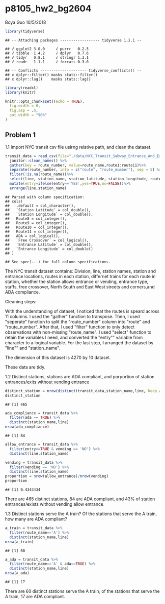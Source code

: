 p8105\_hw2\_bg2604
================
Boya Guo
10/5/2018

``` r
library(tidyverse)
```

    ## -- Attaching packages ------------------ tidyverse 1.2.1 --

    ## √ ggplot2 3.0.0     √ purrr   0.2.5
    ## √ tibble  1.4.2     √ dplyr   0.7.6
    ## √ tidyr   0.8.1     √ stringr 1.3.1
    ## √ readr   1.1.1     √ forcats 0.3.0

    ## -- Conflicts --------------------- tidyverse_conflicts() --
    ## x dplyr::filter() masks stats::filter()
    ## x dplyr::lag()    masks stats::lag()

``` r
library(readxl)
library(knitr)
```

``` r
knitr::opts_chunk$set((echo = TRUE),
  fig.width = 6,
  fig.asp = .6,
  out.width = "90%"
)
```

Problem 1
---------

1.1 Import NYC transit csv file usirng relative path, and clean the dataset.

``` r
transit_data = read_csv(file="./data/NYC_Transit_Subway_Entrance_And_Exit_Data.csv")%>%
  janitor::clean_names() %>% 
  gather(key = route_number, value=route_name,route1:route11)%>%
  separate(route_number, into = c("route", "route_number"), sep = 5) %>%
  filter(!is.na(route_name))%>%
  select(line, station_name, station_latitude, station_longitude, route_number,route_name, entry, vending, entrance_type, ada)%>%
  mutate(entry=ifelse(entry=='YES',yes=TRUE,no=FALSE))%>%
  arrange(line,station_name)
```

    ## Parsed with column specification:
    ## cols(
    ##   .default = col_character(),
    ##   `Station Latitude` = col_double(),
    ##   `Station Longitude` = col_double(),
    ##   Route8 = col_integer(),
    ##   Route9 = col_integer(),
    ##   Route10 = col_integer(),
    ##   Route11 = col_integer(),
    ##   ADA = col_logical(),
    ##   `Free Crossover` = col_logical(),
    ##   `Entrance Latitude` = col_double(),
    ##   `Entrance Longitude` = col_double()
    ## )

    ## See spec(...) for full column specifications.

The NYC transit dataset contains: Division, line, station names, station and entrance locations, routes in each station, differnet trains for each route in station, whether the station allows entrance or vending, entrance type, staffs, free crossover, North South and East West streets and corners,and ADA compliance.

Cleaning steps:

With the understanding of dataset, I noticed that the routes is speard across 11 columns. I used the "gather" function to transpose. Then, I used "seperate" function to split the "route\_number" column into "route" and "route\_number". After that, I used "filter" function to only detect observations with non-missing "route\_name". I used "select" function to retain the variables I need, and converted the "entry"" variable from character to a logical variable. For the last step, I arranged the dataset by "line"" and "station\_name".

The dimension of this dataset is 4270 by 10 dataset.

These data are tidy.

1.2 Distinct stations, stations are ADA compliant, and porportion of station entrances/exits without vending entrance

``` r
distinct_station = nrow(distinct(transit_data,station_name,line,.keep_all = TRUE))
distinct_station 
```

    ## [1] 465

``` r
ada_compliance = transit_data %>% 
  filter(ada == TRUE) %>% 
  distinct(station_name,line)
nrow(ada_compliance)
```

    ## [1] 84

``` r
allow_entrance = transit_data %>% 
  filter(entry==TRUE & vending == 'NO') %>% 
  distinct(line,station_name)

vending = transit_data %>% 
  filter(vending == 'NO') %>% 
  distinct(line,station_name)
proportion = nrow(allow_entrance)/nrow(vending)
proportion
```

    ## [1] 0.4343434

There are 465 distinct stations, 84 are ADA compliant, and 43% of station entrances/exists without vending allow entrance.

1.3 Distinct stations serve the A train? Of the stations that serve the A train, how many are ADA compliant?

``` r
a_train = transit_data %>% 
  filter(route_name=='A') %>% 
  distinct(station_name,line)
nrow(a_train)
```

    ## [1] 60

``` r
a_ada = transit_data %>% 
  filter(route_name=='A' & ada==TRUE) %>% 
  distinct(station_name,line)
nrow(a_ada)
```

    ## [1] 17

There are 60 distinct stations serve the A train; of the stations that serve the A train, 17 are ADA compliant.
